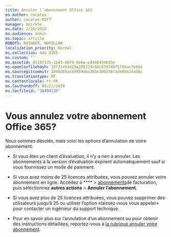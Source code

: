 ```yaml
---
title: Annuler l’abonnement Office 365
ms.author: cmcatee
author: cmcatee-MSFT
manager: mnirkhe
ms.date: 2/26/2018
ms.audience: Admin
ms.topic: article
ROBOTS: NOINDEX, NOFOLLOW
localization_priority: Normal
ms.collection: Adm_O365
ms.custom: ''
ms.assetid: 8518f535-1bd3-4bf0-8e6e-e3468459bd5e
ms.openlocfilehash: 19f21e93419a208229c64c874748f5f94acfe8b4
ms.sourcegitcommit: 1d98db8acb9959aba3b5e308a567ade6b62da56c
ms.translationtype: MT
ms.contentlocale: fr-FR
ms.lasthandoff: 08/22/2019
ms.locfileid: "36494130"
---
```

# <a name="cancelling-your-office-365-subscription"></a>Vous annulez votre abonnement Office 365?

Nous sommes désolés, mais voici les options d’annulation de votre abonnement:
  
- Si vous êtes un client d’évaluation, il n’y a rien à annuler. Les abonnements à la version d’évaluation expirent automatiquement sauf si vous fournissez un mode de paiement.

- Si vous avez moins de 25 licences attribuées, vous pouvez annuler votre abonnement en ligne. Accédez à **** \> [abonnements](https://go.microsoft.com/fwlink/p/?linkid=842054)de facturation, puis sélectionnez **autres actions** \> **Annuler l’abonnement**.

- Si vous avez plus de 25 licences attribuées, vous pouvez supprimer des utilisateurs jusqu’à 25 ou utiliser l’option «laissez-nous vous appeler» pour contacter un ingénieur du support technique.

- Pour en savoir plus sur l’annulation d’un abonnement ou pour obtenir des instructions détaillées, reportez-vous à [la rubrique annuler votre abonnement](https://docs.microsoft.com/office365/admin/subscriptions-and-billing/cancel-your-subscription).